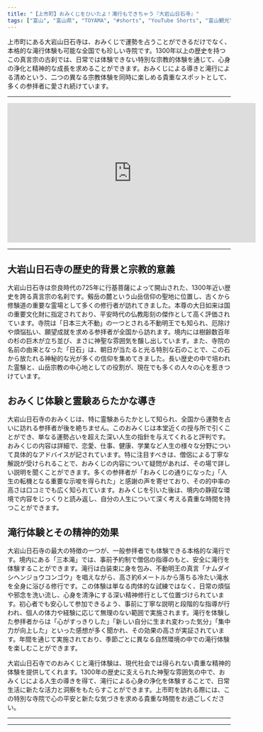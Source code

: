 ```yaml
---
title: "【上市町】おみくじをひいたよ！滝行もできちゃう『大岩山日石寺』"
tags: ["富山", "富山県", "TOYAMA", "#shorts", "YouTube Shorts", "富山観光", "富山旅行", "北陸観光", "上市町", "県東部", "神社仏閣", "パワースポット", "富山県の観光スポット", "富山県でおすすめの場所", "富山県の見どころ"]
---
```


上市町にある大岩山日石寺は、おみくじで運勢を占うことができるだけでなく、本格的な滝行体験も可能な全国でも珍しい寺院です。1300年以上の歴史を持つこの真言宗の古刹では、日常では体験できない特別な宗教的体験を通じて、心身の浄化と精神的な成長を求めることができます。おみくじによる導きと滝行による清めという、二つの異なる宗教体験を同時に楽しめる貴重なスポットとして、多くの参拝者に愛され続けています。

---

<!-- 🎥 YouTube動画埋め込み -->
<iframe width="560" height="315" src="https://www.youtube.com/embed/nFv2JRkadks" title="YouTube video player" frameborder="0" allowfullscreen></iframe>

---

## 大岩山日石寺の歴史的背景と宗教的意義

大岩山日石寺は奈良時代の725年に行基菩薩によって開山された、1300年近い歴史を誇る真言宗の名刹です。剱岳の麓という山岳信仰の聖地に位置し、古くから修験道の重要な霊場として多くの修行者が訪れてきました。本尊の大日如来は国の重要文化財に指定されており、平安時代の仏教彫刻の傑作として高く評価されています。寺院は「日本三大不動」の一つとされる不動明王でも知られ、厄除けや煩悩払い、願望成就を求める参拝者が全国から訪れます。境内には樹齢数百年の杉の巨木が立ち並び、まさに神聖な雰囲気を醸し出しています。また、寺院の名前の由来となった「日石」は、朝日が当たると光る特別な石のことで、この石から放たれる神秘的な光が多くの信仰を集めてきました。長い歴史の中で培われた霊験と、山岳宗教の中心地としての役割が、現在でも多くの人々の心を惹きつけています。

## おみくじ体験と霊験あらたかな導き

大岩山日石寺のおみくじは、特に霊験あらたかとして知られ、全国から運勢を占いに訪れる参拝者が後を絶ちません。このおみくじは本堂近くの授与所で引くことができ、単なる運勢占いを超えた深い人生の指針を与えてくれると評判です。おみくじの内容は詳細で、恋愛、仕事、健康、学業など人生の様々な分野について具体的なアドバイスが記されています。特に注目すべきは、僧侶による丁寧な解説が受けられることで、おみくじの内容について疑問があれば、その場で詳しい説明を聞くことができます。多くの参拝者が「おみくじの通りになった」「人生の転機となる重要な示唆を得られた」と感謝の声を寄せており、その的中率の高さは口コミでも広く知られています。おみくじを引いた後は、境内の静寂な環境で内容をじっくりと読み返し、自分の人生について深く考える貴重な時間を持つことができます。

## 滝行体験とその精神的効果

大岩山日石寺の最大の特徴の一つが、一般参拝者でも体験できる本格的な滝行です。境内にある「三本滝」では、事前予約制で僧侶の指導のもと、安全に滝行を体験することができます。滝行は白装束に身を包み、不動明王の真言「ナムダイシヘンジョウコンゴウ」を唱えながら、高さ約6メートルから落ちる冷たい滝水を全身に浴びる修行です。この体験は単なる肉体的な試練ではなく、日常の煩悩や邪念を洗い流し、心身を清浄にする深い精神修行として位置づけられています。初心者でも安心して参加できるよう、事前に丁寧な説明と段階的な指導が行われ、個人の体力や経験に応じて無理のない範囲で実施されます。滝行を体験した参拝者からは「心がすっきりした」「新しい自分に生まれ変わった気分」「集中力が向上した」といった感想が多く聞かれ、その効果の高さが実証されています。年間を通じて実施されており、季節ごとに異なる自然環境の中での滝行体験を楽しむことができます。

大岩山日石寺でのおみくじと滝行体験は、現代社会では得られない貴重な精神的体験を提供してくれます。1300年の歴史に支えられた神聖な雰囲気の中で、おみくじによる人生の導きを得て、滝行による心身の浄化を体験することで、日常生活に新たな活力と洞察をもたらすことができます。上市町を訪れる際には、この特別な寺院で心の平安と新たな気づきを求める貴重な時間をお過ごしください。

---

<!-- 🗺 Googleマップ（自動表示: page.tsxで地域名から自動生成） -->

<!-- 📍 宿泊リンク（自動表示: page.tsxで地域別リンクを自動生成）
     - タイトルから地域名を抽出
     - JTB / 楽天トラベル / じゃらん / 一休.com 対応
     - 環境変数でプロバイダー切替可能
-->

<!-- 📚 関連記事（自動表示: page.tsxで同カテゴリから2件自動選択） -->

<!-- 🏷️ タグ（自動表示: page.tsxで記事最下部に自動配置） -->

---

<!--
【記事文字数ルール】
- 基本文字数: 最低1000文字以上
- 推奨文字数: 1000〜1500文字（スマホ読みやすさ最優先）
- 上限なし: 情報量的に必要な場合は1500文字や2000文字を超えても良い
- 判断基準: 読者にとって価値ある情報を過不足なく提供できる文字数

【記事構成の最終形】
1. タイトル・動画・本文
2. まとめ
3. Googleマップ（見出しなし、マップのみ自動表示）
4. **宿泊リンク（地域別自動生成）** ← 2025年10月7日追加
5. 関連記事（H3、同カテゴリから2件自動選択）
6. タグ（記事最下部に自動表示）
7. ナビゲーションボタン

【宿泊リンクシステム仕様】
- タイトルから地域名を自動抽出（【〇〇市】形式優先）
- 北陸地方地域辞書: 富山/石川/福井の主要都市対応
- 対応プロバイダー: JTB（既定）/ 楽天トラベル / じゃらん / 一休.com
- 環境変数で切替: NEXT_PUBLIC_DEFAULT_TRAVEL_PROVIDER
- URLテンプレート: 地域名自動エンコード + アフィリエイトID挿入
- 配置位置: Googleマップ直後、関連記事より前

【自動生成セクション】
※以下はpage.tsxで自動生成されるため、記事本文には含めない
- Googleマップ: タイトル【】内の地域名から生成
- 宿泊リンク: 地域名抽出 → Deeplink生成 → スタイル適用
- 関連記事: 同カテゴリから2件を自動選択・リンク化
- タグ: 記事データから最下部に自動配置

【削除済みセクション】
※アクセス方法・周辺情報・公式リンクセクションは不要（2025年10月5日削除）

【AdSense・アフィリエイト】
- Google AdSense: 全ページ自動読み込み（layout.tsx）
- アフィリエイトスクリプト: AffilScript（layout.tsx）
- data-affil属性での動的リンク変換機能あり（現在は宿泊リンクで代替）

【最終更新】2025年10月7日 - 地域別宿泊リンク自動生成システム実装
-->
